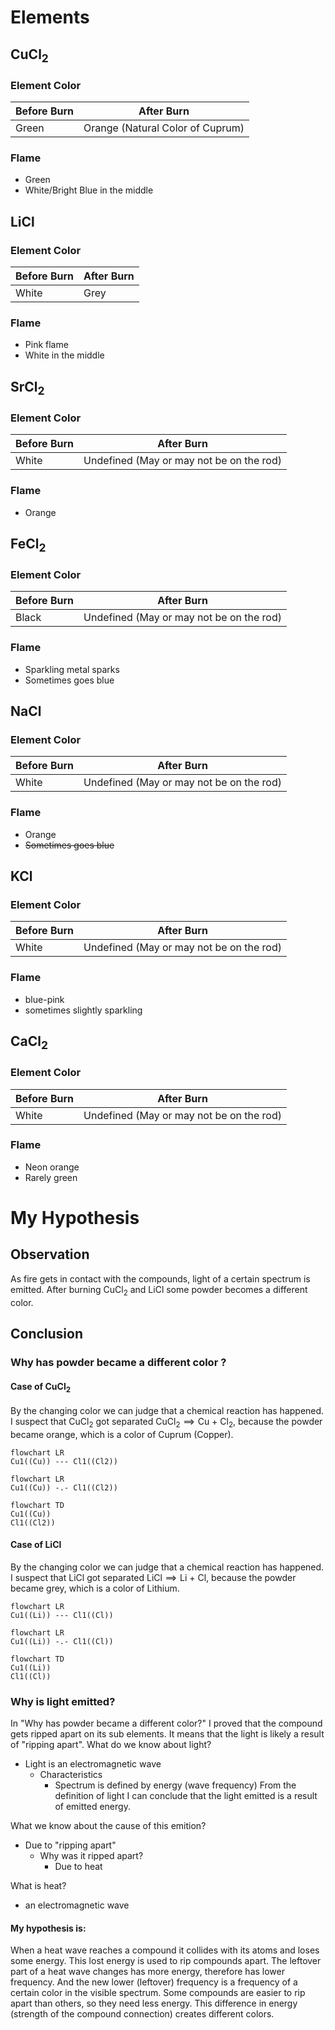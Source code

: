 # Elements
## $\text{CuCl}_2$
### Element Color
| Before Burn | After Burn |
|--|--|
| Green | Orange (Natural Color of Cuprum) |
### Flame
- Green
- White/Bright Blue in the middle

## $\text{LiCl}$
### Element Color
| Before Burn | After Burn |
|--|--|
| White | Grey |
### Flame
- Pink flame
- White in the middle

## $\text{SrCl}_2$
### Element Color
| Before Burn | After Burn |
|--|--|
| White | Undefined (May or may not be on the rod) |
### Flame
- Orange
## $\text{FeCl}_2$
### Element Color
| Before Burn | After Burn |
|--|--|
| Black | Undefined (May or may not be on the rod) |
### Flame
- Sparkling metal sparks
- Sometimes goes blue

## $\text{NaCl}$
### Element Color
| Before Burn | After Burn |
|--|--|
| White | Undefined (May or may not be on the rod) |
### Flame
- Orange
- ~~Sometimes goes blue~~
## $\text{KCl}$
### Element Color
| Before Burn | After Burn |
|--|--|
| White | Undefined (May or may not be on the rod) |
### Flame
- blue-pink
- sometimes slightly sparkling
## $\text{CaCl}_2$
### Element Color
| Before Burn | After Burn |
|--|--|
| White | Undefined (May or may not be on the rod) |
### Flame
- Neon orange
- Rarely green
# My Hypothesis
## Observation
As fire gets in contact with the compounds, light of a certain spectrum is emitted. After burning $\text{CuCl}_2$ and $\text{LiCl}$ some powder becomes a different color.
## Conclusion
### Why has powder became a different color ?
#### Case of $\text{CuCl}_2$
By the changing color we can judge that a chemical reaction has happened. I suspect that $\text{CuCl}_2$ got separated $\text{CuCl}_2 \implies \text{Cu + Cl}_2$, because the powder became orange, which is a color of Cuprum (Copper).
```mermaid
flowchart LR
Cu1((Cu)) --- Cl1((Cl2))
```
```mermaid
flowchart LR
Cu1((Cu)) -.- Cl1((Cl2))
```
```mermaid
flowchart TD
Cu1((Cu))
Cl1((Cl2))
```
#### Case of $\text{LiCl}$
By the changing color we can judge that a chemical reaction has happened. I suspect that $\text{LiCl}$ got separated $\text{LiCl} \implies \text{Li + Cl}$, because the powder became grey, which is a color of Lithium.
```mermaid
flowchart LR
Cu1((Li)) --- Cl1((Cl))
```
```mermaid
flowchart LR
Cu1((Li)) -.- Cl1((Cl))
```
```mermaid
flowchart TD
Cu1((Li))
Cl1((Cl))
```
### Why is light emitted?
In "Why has powder became a different color?" I proved that the compound gets ripped apart on its sub elements. It means that the light is likely a result of "ripping apart".
What do we know about light?
-	Light is an electromagnetic wave
	-	Characteristics
		-	Spectrum is defined by energy (wave frequency)
From the definition of light I can conclude that the light emitted is a result of emitted energy.

What we know about the cause of this emition?
- Due to "ripping apart"
	- Why was it ripped apart?
		- Due to heat

What is heat?
- an electromagnetic wave

#### My hypothesis is:
When a heat wave reaches a compound it collides with its atoms and loses some energy. This lost energy is used to rip compounds apart. The leftover part of a heat wave changes has more energy, therefore has lower frequency. And the new lower (leftover) frequency is a frequency of a certain color in the visible spectrum. Some compounds are easier to rip apart than others, so they need less energy. This difference in energy (strength of the compound connection) creates different colors.
